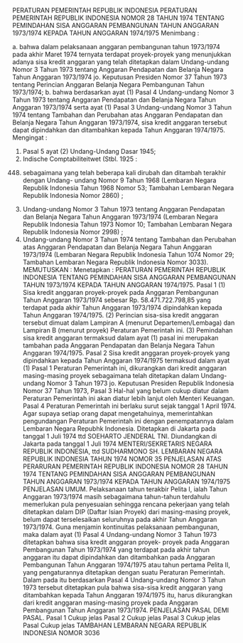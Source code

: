  PERATURAN PEMERINTAH REPUBLIK INDONESIA PERATURAN PEMERINTAH REPUBLIK INDONESIA NOMOR 28 TAHUN 1974 TENTANG PEMINDAHAN SISA ANGGARAN PEMBANGUNAN TAHUN ANGGARAN 1973/1974 KEPADA TAHUN ANGGARAN 1974/1975
Menimbang :

a. bahwa dalam pelaksanaan anggaran pembangunan tahun 1973/1974 pada akhir Maret 1974 ternyata terdapat proyek-proyek yang menunjukkan adanya sisa kredit anggaran yang telah ditetapkan dalam Undang-undang Nomor 3 Tahun 1973 tentang Anggaran Pendapatan dan Belanja Negara Tahun Anggaran 1973/1974 jo. Keputusan Presiden Nomor 37 Tahun 1973 tentang Perincian Anggaran Belanja Negara Pembangunan Tahun 1973/1974;
b. bahwa berdasarkan ayat (1) Pasal 4 Undang-undang Nomor 3 Tahun 1973 tentang Anggaran Pendapatan dan Belanja Negara Tahun Anggaran 1973/1974 serta ayat (1) Pasal 3 Undang-undang Nomor 3 Tahun 1974 tentang Tambahan dan Perubahan atas Anggaran Pendapatan dan Belanja Negara Tahun Anggaran 1973/1974, sisa kredit anggaran tersebut dapat dipindahkan dan ditambahkan kepada Tahun Anggaran 1974/1975.
Mengingat :

1. Pasal 5 ayat (2) Undang-Undang Dasar 1945;
2. Indische Comptabiliteitwet (Stbl. 1925 :
448) sebagaimana yang telah beberapa kali dirubah dan ditambah terakhir dengan Undang- undang Nomor 9 Tahun 1968 (Lembaran Negara Republik Indonesia Tahun 1968 Nomor 53; Tambahan Lembaran Negara Republik Indonesia Nomor 2860) ;
3. Undang-undang Nomor 3 Tahun 1973 tentang Anggaran Pendapatan dan Belanja Negara Tahun Anggaran 1973/1974 (Lembaran Negara Republik Indonesia Tahun 1973 Nomor 10; Tambahan Lembaran Negara Republik Indonesia Nomor 2998) ;
4. Undang-undang Nomor 3 Tahun 1974 tentang Tambahan dan Perubahan atas Anggaran Pendapatan dan Belanja Negara Tahun Anggaran 1973/1974 (Lembaran Negara Republik Indonesia Tahun 1074 Nomor 29; Tambahan Lembaran Negara Republik Indonesia Nomor 3033).
MEMUTUSKAN :
 Menetapkan : PERATURAN PEMERINTAH REPUBLIK INDONESIA TENTANG PEMINDAHAN SISA ANGGARAN PEMBANGUNAN TAHUN 1973/1974 KEPADA TAHUN ANGGARAN 1974/1975.
Pasal 1
(1) Sisa kredit anggaran proyek-proyek pada Anggaran Pembangunan Tahun Anggaran 1973/1974 sebesar Rp. 58.471.722.798,85 yang terdapat pada akhir Tahun Anggaran 1973/1974 dipindahkan kepada Tahun Anggaran 1974/1975.
(2) Perincian sisa-sisa kredit anggaran tersebut dimuat dalam Lampiran A (menurut Departemen/Lembaga) dan Lampiran B (menurut proyek) Peraturan Pemerintah ini.
(3) Pemindahan sisa kredit anggaran termaksud dalam ayat (1) pasal ini merupakan tambahan pada Anggaran Pendapatan dan Belanja Negara Tahun Anggaran 1974/1975.
Pasal 2
Sisa kredit anggaran proyek-proyek yang dipindahkan kepada Tahun Anggaran 1974/1975 termaksud dalam ayat (1) Pasal 1 Peraturan Pemerintah ini, dikurangkan dari kredit anggaran masing-masing proyek sebagaimana telah ditetapkan dalam Undang-undang Nomor 3 Tahun 1973 jo. Keputusan Presiden Republik Indonesia Nomor 37 Tahun 1973,
Pasal 3
Hal-hal yang belum cukup diatur dalam Peraturan Pemerintah ini akan diatur lebih lanjut oleh Menteri Keuangan.
Pasal 4
Peraturan Pemerintah ini berlaku surut sejak tanggal 1 April 1974. Agar supaya setiap orang dapat mengetahuinya, memerintahkan pengundangan Peraturan Pemerintah ini dengan penempatannya dalam Lembaran Negara Repubhk Indonesia. Ditetapkan di Jakarta pada tanggal 1 Juli 1974 ttd SOEHARTO JENDERAL TNI. Diundangkan di Jakarta pada tanggal 1 Juli 1974 MENTERI/SEKRETARIS NEGARA REPUBLIK INDONESIA, ttd SUDHARMONO SH. LEMBARAN NEGARA REPUBLIK INDONESIA TAHUN 1974 NOMOR 35 PENJELASAN ATAS PERARURAN PEMERINTAH REPUBLIK INDONESIA NOMOR 28 TAHUN 1974 TENTANG PEMINDAHAN SISA ANGGARAN PEMBANGUNAN TAHUN ANGGARAN 1973/1974 KEPADA TAHUN ANGGARAN 1974/1975 PENJELASAN UMUM. Pelaksanaan tahun terakbir Pelita I, ialah Tahun Anggaran 1973/1974 masih sebagaimana tahun-tahun terdahulu memerlukan pula penyesuaian sehingga rencana pekerjaan yang telah ditetapkan dalam DIP (Daftar lsian Proyek) dari masing-masing proyek, belum dapat terselesaikan seluruhnya pada akhir Tahun Anggaran 1973/1974. Guna menjamin kontinuitas pelaksanaan pembangunan, maka dalam ayat (1) Pasal 4 Undang-undang Nomor 3 Tahun 1973 ditetapkan bahwa sisa kredit anggaran proyek- proyek pada Anggaran Pembangunan Tahun 1973/1974 yang terdapat pada akhir tahun anggaran itu dapat dipindahkan dan ditambahkan pada Anggaran Pembangunan Tahun Anggaran 1974/1975 atau tahun pertama Pelita II, yang pengaturannya ditetapkan dengan suatu Peraturan Pemerintah. Dalam pada itu berdasarkan Pasal 4 Undang-undang Nomor 3 Tahun 1973 tersebut ditetapkan pula bahwa sisa-sisa kredit anggaran yang ditambahkan kepada Tahun Anggaran 1974/1975 itu, harus dikurangkan dari kredit anggaran masing-masing proyek pada Anggaran Pembangunan Tahun Anggaran 1973/1974. PENJELASAN PASAL DEMI PASAL.
Pasal 1
Cukup jelas
Pasal 2
Cukup jelas
Pasal 3
Cukup jelas Pasal Cukup jelas TAMBAHAN LEMBARAN NEGARA REPUBLIK INDONESIA NOMOR 3036